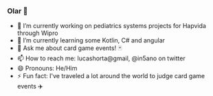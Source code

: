 ### Olar 👋

- 🔭 I’m currently working on pediatrics systems projects for Hapvida through Wipro
- 🌱 I’m currently learning some Kotlin, C# and angular
- 💬 Ask me about card game events! 🃏
- 📫 How to reach me: lucashorta@gmail, @in5ano on twitter
- 😄 Pronouns: He/Him
- ⚡ Fun fact: I've traveled a lot around the world to judge card game events ✈️
